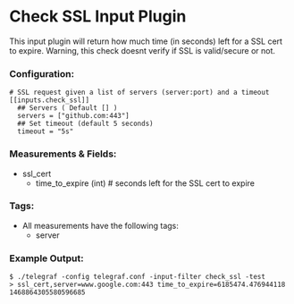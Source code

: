 # Check SSL Input Plugin

This input plugin will return how much time (in seconds) left for a SSL cert to expire.
Warning, this check doesnt verify if SSL is valid/secure or not.

### Configuration:

```
# SSL request given a list of servers (server:port) and a timeout
[[inputs.check_ssl]]
  ## Servers ( Default [] )
  servers = ["github.com:443"]
  ## Set timeout (default 5 seconds)
  timeout = "5s"
```

### Measurements & Fields:

- ssl_cert
    - time_to_expire (int) # seconds left for the SSL cert to expire

### Tags:

- All measurements have the following tags:
    - server

### Example Output:

```
$ ./telegraf -config telegraf.conf -input-filter check_ssl -test
> ssl_cert,server=www.google.com:443 time_to_expire=6185474.476944118 1468864305580596685
```
